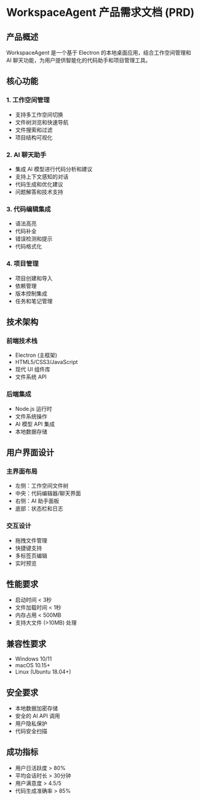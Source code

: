 # WorkspaceAgent 产品需求文档 (PRD)

## 产品概述

WorkspaceAgent 是一个基于 Electron 的本地桌面应用，结合工作空间管理和 AI 聊天功能，为用户提供智能化的代码助手和项目管理工具。

## 核心功能

### 1. 工作空间管理
- 支持多工作空间切换
- 文件树浏览和快速导航
- 文件搜索和过滤
- 项目结构可视化

### 2. AI 聊天助手
- 集成 AI 模型进行代码分析和建议
- 支持上下文感知的对话
- 代码生成和优化建议
- 问题解答和技术支持

### 3. 代码编辑集成
- 语法高亮
- 代码补全
- 错误检测和提示
- 代码格式化

### 4. 项目管理
- 项目创建和导入
- 依赖管理
- 版本控制集成
- 任务和笔记管理

## 技术架构

### 前端技术栈
- Electron (主框架)
- HTML5/CSS3/JavaScript
- 现代 UI 组件库
- 文件系统 API

### 后端集成
- Node.js 运行时
- 文件系统操作
- AI 模型 API 集成
- 本地数据存储

## 用户界面设计

### 主界面布局
- 左侧：工作空间文件树
- 中央：代码编辑器/聊天界面
- 右侧：AI 助手面板
- 底部：状态栏和日志

### 交互设计
- 拖拽文件管理
- 快捷键支持
- 多标签页编辑
- 实时预览

## 性能要求

- 启动时间 < 3秒
- 文件加载时间 < 1秒
- 内存占用 < 500MB
- 支持大文件 (>10MB) 处理

## 兼容性要求

- Windows 10/11
- macOS 10.15+
- Linux (Ubuntu 18.04+)

## 安全要求

- 本地数据加密存储
- 安全的 AI API 调用
- 用户隐私保护
- 代码安全扫描

## 成功指标

- 用户日活跃度 > 80%
- 平均会话时长 > 30分钟
- 用户满意度 > 4.5/5
- 代码生成准确率 > 85%